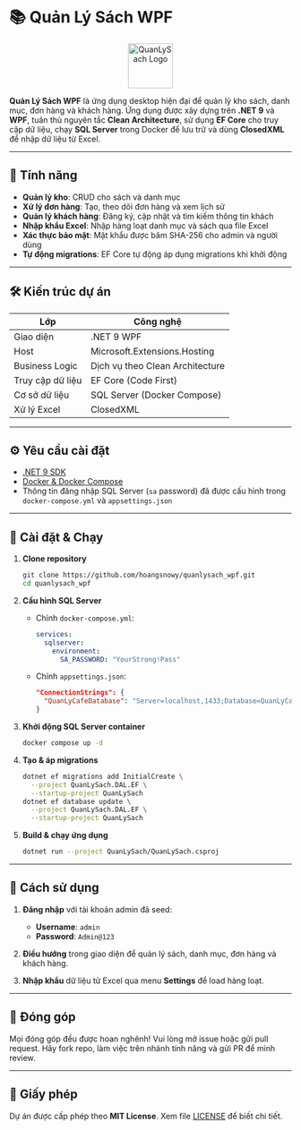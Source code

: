 # 📚 Quản Lý Sách WPF

<p align="center">
  <img src="icon.ico" alt="QuanLySach Logo" width="80">
</p>

**Quản Lý Sách WPF** là ứng dụng desktop hiện đại để quản lý kho sách, danh mục, đơn hàng và khách hàng. Ứng dụng được xây dựng trên **.NET 9** và **WPF**, tuân thủ nguyên tắc **Clean Architecture**, sử dụng **EF Core** cho truy cập dữ liệu, chạy **SQL Server** trong Docker để lưu trữ và dùng **ClosedXML** để nhập dữ liệu từ Excel.

---

## 🚀 Tính năng

* **Quản lý kho**: CRUD cho sách và danh mục
* **Xử lý đơn hàng**: Tạo, theo dõi đơn hàng và xem lịch sử
* **Quản lý khách hàng**: Đăng ký, cập nhật và tìm kiếm thông tin khách
* **Nhập khẩu Excel**: Nhập hàng loạt danh mục và sách qua file Excel
* **Xác thực bảo mật**: Mật khẩu được băm SHA-256 cho admin và người dùng
* **Tự động migrations**: EF Core tự động áp dụng migrations khi khởi động

---

## 🛠️ Kiến trúc dự án

| Lớp              | Công nghệ                       |
| ---------------- | ------------------------------- |
| Giao diện        | .NET 9 WPF                      |
| Host             | Microsoft.Extensions.Hosting    |
| Business Logic   | Dịch vụ theo Clean Architecture |
| Truy cập dữ liệu | EF Core (Code First)            |
| Cơ sở dữ liệu    | SQL Server (Docker Compose)     |
| Xử lý Excel      | ClosedXML                       |

---

## ⚙️ Yêu cầu cài đặt

* [.NET 9 SDK](https://dotnet.microsoft.com/download)
* [Docker & Docker Compose](https://docs.docker.com/compose/)
* Thông tin đăng nhập SQL Server (`sa` password) đã được cấu hình trong `docker-compose.yml` và `appsettings.json`

---

## 📝 Cài đặt & Chạy

1. **Clone repository**

   ```bash
   git clone https://github.com/hoangsnowy/quanlysach_wpf.git
   cd quanlysach_wpf
   ```

2. **Cấu hình SQL Server**

   * Chỉnh `docker-compose.yml`:

     ```yaml
     services:
       sqlserver:
         environment:
           SA_PASSWORD: "YourStrong!Pass"
     ```
   * Chỉnh `appsettings.json`:

     ```json
     "ConnectionStrings": {
       "QuanLyCafeDatabase": "Server=localhost,1433;Database=QuanLyCafe;User Id=sa;Password=YourStrong!Pass;TrustServerCertificate=True;"
     }
     ```

3. **Khởi động SQL Server container**

   ```bash
   docker compose up -d
   ```

4. **Tạo & áp migrations**

   ```bash
   dotnet ef migrations add InitialCreate \
     --project QuanLySach.DAL.EF \
     --startup-project QuanLySach
   dotnet ef database update \
     --project QuanLySach.DAL.EF \
     --startup-project QuanLySach
   ```

5. **Build & chạy ứng dụng**

   ```bash
   dotnet run --project QuanLySach/QuanLySach.csproj
   ```

---

## 🎯 Cách sử dụng

1. **Đăng nhập** với tài khoản admin đã seed:

   * **Username**: `admin`
   * **Password**: `Admin@123`
2. **Điều hướng** trong giao diện để quản lý sách, danh mục, đơn hàng và khách hàng.
3. **Nhập khẩu** dữ liệu từ Excel qua menu **Settings** để load hàng loạt.

---

## 🤝 Đóng góp

Mọi đóng góp đều được hoan nghênh! Vui lòng mở issue hoặc gửi pull request. Hãy fork repo, làm việc trên nhánh tính năng và gửi PR để mình review.

---

## 📄 Giấy phép

Dự án được cấp phép theo **MIT License**. Xem file [LICENSE](LICENSE) để biết chi tiết.

